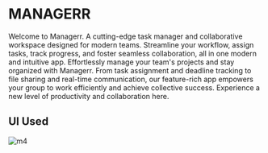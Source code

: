 # MANAGERR

Welcome to Managerr. A cutting-edge task manager and collaborative workspace designed for modern teams. Streamline your workflow, assign tasks, track progress, and foster seamless collaboration, all in one modern and intuitive app. Effortlessly manage your team's projects and stay organized with Managerr. From task assignment and deadline tracking to file sharing and real-time communication, our feature-rich app empowers your group to work efficiently and achieve collective success. Experience a new level of productivity and collaboration here.

## UI Used
![m4](https://github.com/gyanraj06/managerr/assets/64907746/467e7dfe-881e-4476-b58c-44be62b8ff5e)
